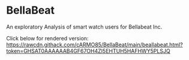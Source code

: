 # BellaBeat
 An exploratory Analysis of smart watch users for Bellabeat Inc.
 
 
Click below for rendered version:
 https://rawcdn.githack.com/cARMO85/BellaBeat/main/beallabeat.html?token=GHSAT0AAAAAAB4GF67OH4ZI5EHTUH5HAFHWY5PLSJQ
